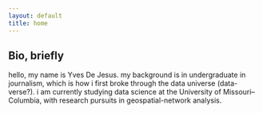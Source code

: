 ```yaml
---
layout: default
title: home
---
```


## Bio, briefly

hello, my name is Yves De Jesus. my background is in undergraduate in journalism, which is how i first broke through the data universe (data-verse?). i am currently studying data science at the University of Missouri–Columbia, with research pursuits in geospatial-network analysis.


